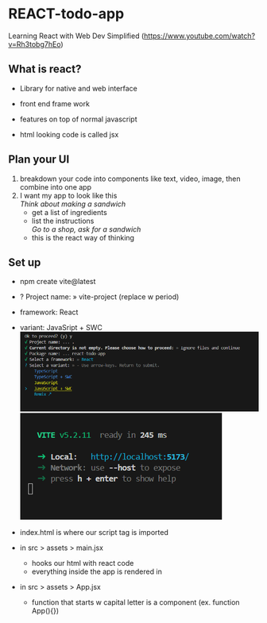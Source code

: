 # REACT-todo-app
Learning React with Web Dev Simplified (https://www.youtube.com/watch?v=Rh3tobg7hEo)

## What is react?
- Library for native and web interface
- front end frame work
- features on top of normal javascript

- html looking code is called jsx

## Plan your UI
1. breakdown your code into components like text, video, image, then combine into one app
2. I want my app to look like this<br>
    *Think about making a sandwich*
    - get a list of ingredients
    - list the instructions<br>
    *Go to a shop, ask for a sandwich*
    - this is the react way of thinking

## Set up
- npm create vite@latest
- ? Project name: » vite-project (replace w period)
- framework: React
- variant: JavaSript + SWC
![](image.png)
![](image-1.png)
- index.html is where our script tag is imported

- in src > assets > main.jsx
  - hooks our html with react code
  - everything inside the app is rendered in <div id="root">

- in src > assets > App.jsx
    - function that starts w capital letter is a component (ex. function App(){})
